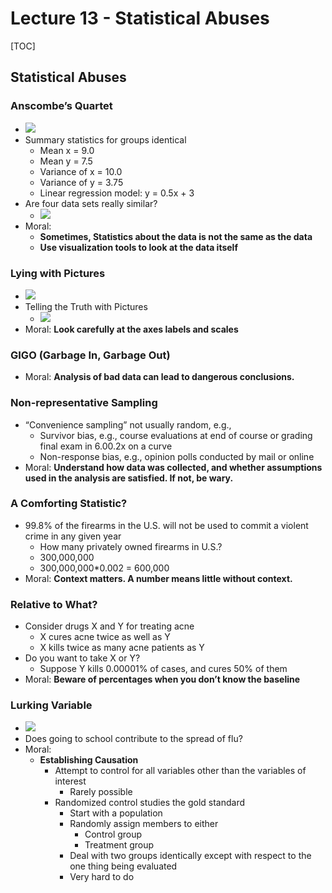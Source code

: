 # Lecture 13 - Statistical Abuses

\[TOC\]

## Statistical Abuses

### Anscombe’s Quartet

* ![](../.gitbook/assets/15030265292064.jpg)
* Summary statistics for groups identical
  * Mean x = 9.0
  * Mean y = 7.5
  * Variance of x = 10.0
  * Variance of y = 3.75
  * Linear regression model: y = 0.5x + 3
* Are four data sets really similar?
  * ![](../.gitbook/assets/15030266004376%20%281%29.jpg)
* Moral:
  * **Sometimes, Statistics about the data is not the same as the data**
  * **Use visualization tools to look at the data itself**

### Lying with Pictures

* ![](../.gitbook/assets/15030266994655.jpg)
* Telling the Truth with Pictures
  * ![](../.gitbook/assets/15030267393713.jpg)
* Moral: **Look carefully at the axes labels and scales**

### GIGO \(Garbage In, Garbage Out\)

* Moral: **Analysis of bad data can lead to dangerous conclusions.**

### Non-representative Sampling

* “Convenience sampling” not usually random, e.g.,
  * Survivor bias, e.g., course evaluations at end of course or grading final exam in 6.00.2x on a curve
  * Non-response bias, e.g., opinion polls conducted by mail or online
* Moral: **Understand how data was collected, and whether assumptions used in the analysis are satisfied. If not, be wary.**

### A Comforting Statistic?

* 99.8% of the firearms in the U.S. will not be used to commit a violent crime in any given year
  * How many privately owned firearms in U.S.?
  * 300,000,000
  * 300,000,000\*0.002 = 600,000
* Moral: **Context matters. A number means little without context.**

### Relative to What?

* Consider drugs X and Y for treating acne
  * X cures acne twice as well as Y
  * X kills twice as many acne patients as Y
* Do you want to take X or Y?
  * Suppose Y kills 0.00001% of cases, and cures 50% of them
* Moral: **Beware of percentages when you don’t know the baseline**

### Lurking Variable

* ![](../.gitbook/assets/15030272486412%20%281%29.jpg)
* Does going to school contribute to the spread of flu?
* Moral:
  * **Establishing Causation**
    * Attempt to control for all variables other than the variables of interest
      * Rarely possible
    * Randomized control studies the gold standard
      * Start with a population
      * Randomly assign members to either
        * Control group
        * Treatment group
      * Deal with two groups identically except with respect to the one thing being evaluated
      * Very hard to do

